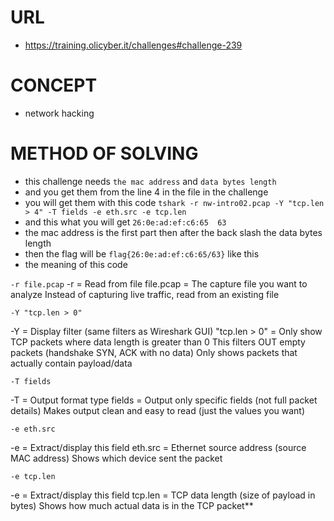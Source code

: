 # URL
* https://training.olicyber.it/challenges#challenge-239
# CONCEPT
* network hacking

# METHOD OF SOLVING
* this challenge needs ```the mac address``` and ```data bytes length```
* and you get them from the line 4 in the file in the challenge 
* you will get them with this code ```tshark -r nw-intro02.pcap -Y "tcp.len > 4" -T fields -e eth.src -e tcp.len```
* and this what you will get ```26:0e:ad:ef:c6:65  63```
* the mac address is the first part then after the back slash the data bytes length 
* then the flag will be ```flag{26:0e:ad:ef:c6:65/63}``` like this 
* the meaning of this code 

```-r file.pcap```
-r = Read from file
file.pcap = The capture file you want to analyze
Instead of capturing live traffic, read from an existing file

```-Y "tcp.len > 0"```

-Y = Display filter (same filters as Wireshark GUI)
"tcp.len > 0" = Only show TCP packets where data length is greater than 0
This filters OUT empty packets (handshake SYN, ACK with no data)
Only shows packets that actually contain payload/data

```-T fields```

-T = Output format type
fields = Output only specific fields (not full packet details)
Makes output clean and easy to read (just the values you want)

```-e eth.src```

-e = Extract/display this field
eth.src = Ethernet source address (source MAC address)
Shows which device sent the packet

```-e tcp.len```

-e = Extract/display this field
tcp.len = TCP data length (size of payload in bytes)
Shows how much actual data is in the TCP packet**
